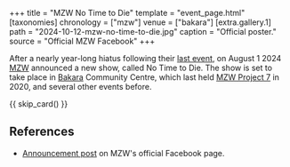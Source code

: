 +++
title = "MZW No Time to Die"
template = "event_page.html"
[taxonomies]
chronology = ["mzw"]
venue = ["bakara"]
[extra.gallery.1]
path = "2024-10-12-mzw-no-time-to-die.jpg"
caption = "Official poster."
source = "Official MZW Facebook"
+++

After a nearly year-long hiatus following their [last event](@/e/ppw/2023-09-23-ppw_mzw-zadnych-granic.md), on August 1 2024 [MZW](@/o/mzw.md) announced a new show, called No Time to Die.
The show is set to take place in [Bakara](@/v/bakara.md) Community Centre, which last held [MZW Project 7](@/e/mzw/2020-01-18-mzw-project-7-golden-road.md) in 2020, and several other events before.

{{ skip_card() }}

## References

* [Announcement post](https://www.facebook.com/photo/?fbid=893308346160890&set=a.548442050647523) on MZW's official Facebook page.
